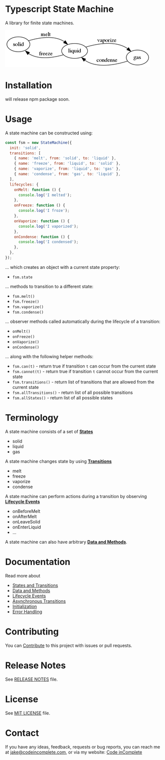 # Typescript State Machine

A library for finite state machines.

![matter state machine](examples/matter.png)

# Installation

will release npm package soon.

# Usage

A state machine can be constructed using:

```javascript
const fsm = new StateMachine({
  init: 'solid',
  transitions: [
    { name: 'melt', from: 'solid', to: 'liquid' },
    { name: 'freeze', from: 'liquid', to: 'solid' },
    { name: 'vaporize', from: 'liquid', to: 'gas' },
    { name: 'condense', from: 'gas', to: 'liquid' },
  ],
  lifecycles: {
    onMelt: function () {
      console.log('I melted');
    },
    onFreeze: function () {
      console.log('I froze');
    },
    onVaporize: function () {
      console.log('I vaporized');
    },
    onCondense: function () {
      console.log('I condensed');
    },
  },
});
```

... which creates an object with a current state property:

- `fsm.state`

... methods to transition to a different state:

- `fsm.melt()`
- `fsm.freeze()`
- `fsm.vaporize()`
- `fsm.condense()`

... observer methods called automatically during the lifecycle of a transition:

- `onMelt()`
- `onFreeze()`
- `onVaporize()`
- `onCondense()`

... along with the following helper methods:

<!-- - `fsm.is(s)` - return true if state `s` is the current state -->

- `fsm.can(t)` - return true if transition `t` can occur from the current state
- `fsm.cannot(t)` - return true if transition `t` cannot occur from the current state
- `fsm.transitions()` - return list of transitions that are allowed from the current state
- `fsm.allTransitions()` - return list of all possible transitions
- `fsm.allStates()` - return list of all possible states

# Terminology

A state machine consists of a set of [**States**](docs/states-and-transitions.md)

- solid
- liquid
- gas

A state machine changes state by using [**Transitions**](docs/states-and-transitions.md)

- melt
- freeze
- vaporize
- condense

A state machine can perform actions during a transition by observing [**Lifecycle Events**](docs/lifecycle-events.md)

- onBeforeMelt
- onAfterMelt
- onLeaveSolid
- onEnterLiquid
- ...

A state machine can also have arbitrary [**Data and Methods**](docs/data-and-methods.md).

# Documentation

Read more about

- [States and Transitions](docs/states-and-transitions.md)
- [Data and Methods](docs/data-and-methods.md)
- [Lifecycle Events](docs/lifecycle-events.md)
- [Asynchronous Transitions](docs/async-transitions.md)
- [Initialization](docs/initialization.md)
- [Error Handling](docs/error-handling.md)
<!-- - [State History](docs/state-history.md)
- [Visualization](docs/visualization.md)
- [State Machine Factory](docs/state-machine-factory.md) -->

# Contributing

You can [Contribute](docs/contributing.md) to this project with issues or pull requests.

# Release Notes

See [RELEASE NOTES](RELEASE_NOTES.md) file.

# License

See [MIT LICENSE](https://github.com/jakesgordon/javascript-state-machine/blob/master/LICENSE) file.

# Contact

If you have any ideas, feedback, requests or bug reports, you can reach me at
[jake@codeincomplete.com](mailto:jake@codeincomplete.com), or via
my website: [Code inComplete](http://codeincomplete.com/)
